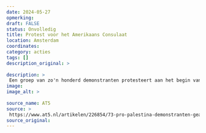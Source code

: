 ```yaml
---
date: 2024-05-27
opmerking: 
draft: FALSE
status: Onvolledig
title: Protest voor het Amerikaans Consulaat
location: Amsterdam
coordinates: 
category: acties
tags: []
description_original: > 
 
description: > 
 Een groep van zo'n honderd demonstranten protesteert aan het begin van de middag voor bij het Amerikaanse consulaat aan het Museumplein in Amsterdam. 
image: 
image_alt: > 
 
source_name: AT5
source: > 
 https://www.at5.nl/artikelen/226854/73-pro-palestina-demonstranten-gearresteerd-rond-de-dam-agenten-geschopt-en-gekrabd
source_original: 
---
```

